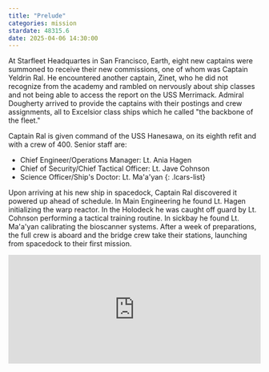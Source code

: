 ```yaml
---
title: "Prelude"
categories: mission
stardate: 48315.6
date: 2025-04-06 14:30:00
---
```


At Starfleet Headquartes in San Francisco, Earth, eight new captains were summoned to receive their new commissions, one of whom was Captain Yeldrin Ral. He encountered another captain, Zinet, who he did not recognize from the academy and rambled on nervously about ship classes and not being able to access the report on the USS Merrimack. Admiral Dougherty arrived to provide the captains with their postings and crew assignments, all to Excelsior class ships which he called "the backbone of the fleet."

Captain Ral is given command of the USS Hanesawa, on its eighth refit and with a crew of 400. Senior staff are:

- Chief Engineer/Operations Manager: Lt. Ania Hagen
- Chief of Security/Chief Tactical Officer: Lt. Jave Cohnson
- Science Officer/Ship's Doctor: Lt. Ma'a'yan
{: .lcars-list}

Upon arriving at his new ship in spacedock, Captain Ral discovered it powered up ahead of schedule. In Main Engineering he found Lt. Hagen initializing the warp reactor. In the Holodeck he was caught off guard by Lt. Cohnson performing a tactical training routine. In sickbay he found Lt. Ma'a'yan calibrating the bioscanner systems. After a week of preparations, the full crew is aboard and the bridge crew take their stations, launching from spacedock to their first mission.

<div style="padding:43.02% 0 0 0;position:relative;"><iframe src="https://player.vimeo.com/video/343262515?badge=0&amp;autopause=0&amp;player_id=0&amp;app_id=58479" frameborder="0" allow="autoplay; fullscreen; picture-in-picture; clipboard-write; encrypted-media" style="position:absolute;top:0;left:0;width:100%;height:100%;" title="Excelsior Flyby"></iframe></div><script src="https://player.vimeo.com/api/player.js"></script>